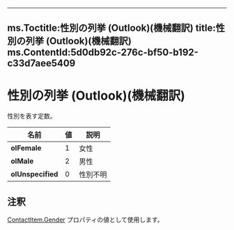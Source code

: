 

---
ms.Toctitle:性別の列挙 (Outlook)(機械翻訳)
title:性別の列挙 (Outlook)(機械翻訳)
ms.ContentId:5d0db92c-276c-bf50-b192-c33d7aee5409
---
# 性別の列挙 (Outlook)(機械翻訳)




性別を表す定数。

|**名前**|**値**|**説明**|
|---|---|---|
|**olFemale**|1|女性|
|**olMale**|2|男性|
|**olUnspecified**|0|性別不明|



## 注釈
[ContactItem.Gender](0192a64e-d575-d43f-77ed-adbcc156786f.md) プロパティの値として使用します。




